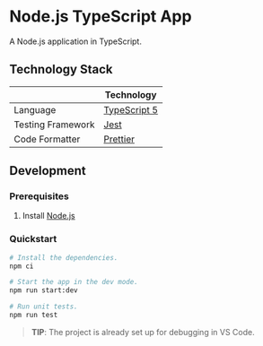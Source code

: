 # Node.js TypeScript App

A Node.js application in TypeScript.

## Technology Stack

|                   | Technology                                      |
| ----------------- | ----------------------------------------------- |
| Language          | [TypeScript 5](https://www.typescriptlang.org/) |
| Testing Framework | [Jest](https://jasmine.github.io/)              |
| Code Formatter    | [Prettier](https://prettier.io/)                |

## Development

### Prerequisites

1. Install [Node.js](https://nodejs.org/)

### Quickstart

```sh
# Install the dependencies.
npm ci

# Start the app in the dev mode.
npm run start:dev

# Run unit tests.
npm run test
```

> **TIP**: The project is already set up for debugging in VS Code.
